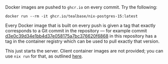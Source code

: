 Docker images are pushed to `ghcr.io` on every commit. Try the following:

```
docker run --rm -it ghcr.io/tealbase/nix-postgres-15:latest
```

Every Docker image that is built on every push is given a tag that exactly
corresponds to a Git commit in the repository &mdash; for example commit
[d3e0c39d34e1bb4d37e058175a7bc376620f6868](https://github.com/tealbase/nix-postgres/commit/d3e0c39d34e1bb4d37e058175a7bc376620f6868)
in this repository has a tag in the container registry which can be used to pull
exactly that version.

This just starts the server. Client container images are not provided; you can
use `nix run` for that, as outlined [here](./start-client-server.md).
